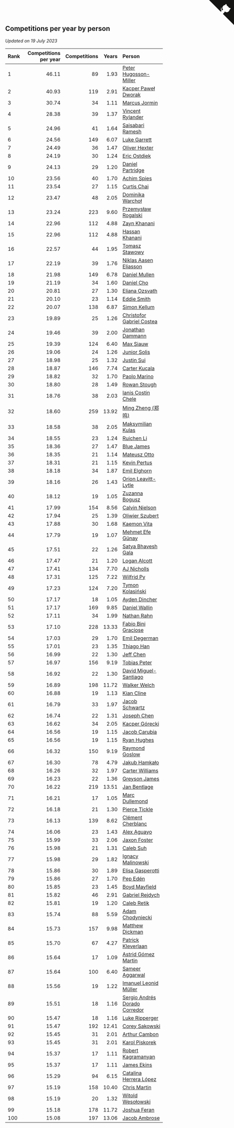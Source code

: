 ## Competitions per year by person

*Updated on 19 July 2023*

| Rank | Competitions per year | Competitions | Years | Person |
| :--- | ---: | ---: | ---: | :--- |
| 1 | 46.11 | 89 | 1.93 | [Peter Hugosson-Miller](https://www.worldcubeassociation.org/persons/2021HUGO01) |
| 2 | 40.93 | 119 | 2.91 | [Kacper Paweł Dworak](https://www.worldcubeassociation.org/persons/2020DWOR01) |
| 3 | 30.74 | 34 | 1.11 | [Marcus Jormin](https://www.worldcubeassociation.org/persons/2022JORM01) |
| 4 | 28.38 | 39 | 1.37 | [Vincent Rylander](https://www.worldcubeassociation.org/persons/2022RYLA01) |
| 5 | 24.96 | 41 | 1.64 | [Saisabari Ramesh](https://www.worldcubeassociation.org/persons/2021RAME01) |
| 6 | 24.56 | 149 | 6.07 | [Luke Garrett](https://www.worldcubeassociation.org/persons/2017GARR05) |
| 7 | 24.49 | 36 | 1.47 | [Oliver Hexter](https://www.worldcubeassociation.org/persons/2022HEXT01) |
| 8 | 24.19 | 30 | 1.24 | [Eric Ostdiek](https://www.worldcubeassociation.org/persons/2022OSTD01) |
| 9 | 24.13 | 29 | 1.20 | [Daniel Partridge](https://www.worldcubeassociation.org/persons/2022PART02) |
| 10 | 23.56 | 40 | 1.70 | [Achim Spies](https://www.worldcubeassociation.org/persons/2021SPIE01) |
| 11 | 23.54 | 27 | 1.15 | [Curtis Chai](https://www.worldcubeassociation.org/persons/2022CHAI02) |
| 12 | 23.47 | 48 | 2.05 | [Dominika Warchoł](https://www.worldcubeassociation.org/persons/2021WARC01) |
| 13 | 23.24 | 223 | 9.60 | [Przemysław Rogalski](https://www.worldcubeassociation.org/persons/2013ROGA02) |
| 14 | 22.96 | 112 | 4.88 | [Zayn Khanani](https://www.worldcubeassociation.org/persons/2018KHAN28) |
| 15 | 22.96 | 112 | 4.88 | [Hassan Khanani](https://www.worldcubeassociation.org/persons/2018KHAN26) |
| 16 | 22.57 | 44 | 1.95 | [Tomasz Stawowy](https://www.worldcubeassociation.org/persons/2021STAW01) |
| 17 | 22.19 | 39 | 1.76 | [Niklas Aasen Eliasson](https://www.worldcubeassociation.org/persons/2021ELIA01) |
| 18 | 21.98 | 149 | 6.78 | [Daniel Mullen](https://www.worldcubeassociation.org/persons/2016MULL04) |
| 19 | 21.19 | 34 | 1.60 | [Daniel Cho](https://www.worldcubeassociation.org/persons/2021CHOD01) |
| 20 | 20.81 | 27 | 1.30 | [Eliana Ozsvath](https://www.worldcubeassociation.org/persons/2022OZSV01) |
| 21 | 20.10 | 23 | 1.14 | [Eddie Smith](https://www.worldcubeassociation.org/persons/2022SMIT20) |
| 22 | 20.07 | 138 | 6.87 | [Simon Kellum](https://www.worldcubeassociation.org/persons/2016KELL12) |
| 23 | 19.89 | 25 | 1.26 | [Christofor Gabriel Costea](https://www.worldcubeassociation.org/persons/2022COST03) |
| 24 | 19.46 | 39 | 2.00 | [Jonathan Dammann](https://www.worldcubeassociation.org/persons/2021DAMM01) |
| 25 | 19.39 | 124 | 6.40 | [Max Siauw](https://www.worldcubeassociation.org/persons/2017SIAU02) |
| 26 | 19.06 | 24 | 1.26 | [Junior Solis](https://www.worldcubeassociation.org/persons/2022SOLI03) |
| 27 | 18.98 | 25 | 1.32 | [Justin Sui](https://www.worldcubeassociation.org/persons/2022SUIJ01) |
| 28 | 18.87 | 146 | 7.74 | [Carter Kucala](https://www.worldcubeassociation.org/persons/2015KUCA01) |
| 29 | 18.82 | 32 | 1.70 | [Paolo Marino](https://www.worldcubeassociation.org/persons/2021MARI04) |
| 30 | 18.80 | 28 | 1.49 | [Rowan Stough](https://www.worldcubeassociation.org/persons/2022STOU01) |
| 31 | 18.76 | 38 | 2.03 | [Ianis Costin Chele](https://www.worldcubeassociation.org/persons/2021CHEL01) |
| 32 | 18.60 | 259 | 13.92 | [Ming Zheng (郑鸣)](https://www.worldcubeassociation.org/persons/2009ZHEN11) |
| 33 | 18.58 | 38 | 2.05 | [Maksymilian Kulas](https://www.worldcubeassociation.org/persons/2021KULA02) |
| 34 | 18.55 | 23 | 1.24 | [Ruichen Li](https://www.worldcubeassociation.org/persons/2022LIRU02) |
| 35 | 18.36 | 27 | 1.47 | [Blue James](https://www.worldcubeassociation.org/persons/2022JAME01) |
| 36 | 18.35 | 21 | 1.14 | [Mateusz Otto](https://www.worldcubeassociation.org/persons/2022OTTO01) |
| 37 | 18.31 | 21 | 1.15 | [Kevin Pertus](https://www.worldcubeassociation.org/persons/2022PERT01) |
| 38 | 18.18 | 34 | 1.87 | [Emil Elghorn](https://www.worldcubeassociation.org/persons/2021ELGH01) |
| 39 | 18.16 | 26 | 1.43 | [Orion Leavitt-Lytle](https://www.worldcubeassociation.org/persons/2022LEAV01) |
| 40 | 18.12 | 19 | 1.05 | [Zuzanna Bogusz](https://www.worldcubeassociation.org/persons/2022BOGU01) |
| 41 | 17.99 | 154 | 8.56 | [Calvin Nielson](https://www.worldcubeassociation.org/persons/2014NIEL03) |
| 42 | 17.94 | 25 | 1.39 | [Oliwier Szubert](https://www.worldcubeassociation.org/persons/2022SZUB01) |
| 43 | 17.88 | 30 | 1.68 | [Kaemon Vita](https://www.worldcubeassociation.org/persons/2021VITA01) |
| 44 | 17.79 | 19 | 1.07 | [Mehmet Efe Günay](https://www.worldcubeassociation.org/persons/2022GUNA05) |
| 45 | 17.51 | 22 | 1.26 | [Satya Bhavesh Gala](https://www.worldcubeassociation.org/persons/2022GALA03) |
| 46 | 17.47 | 21 | 1.20 | [Logan Alcott](https://www.worldcubeassociation.org/persons/2022ALCO02) |
| 47 | 17.41 | 134 | 7.70 | [AJ Nicholls](https://www.worldcubeassociation.org/persons/2015NICH04) |
| 48 | 17.31 | 125 | 7.22 | [Wilfrid Py](https://www.worldcubeassociation.org/persons/2016PYWI01) |
| 49 | 17.23 | 124 | 7.20 | [Tymon Kolasiński](https://www.worldcubeassociation.org/persons/2016KOLA02) |
| 50 | 17.17 | 18 | 1.05 | [Ayden Dincher](https://www.worldcubeassociation.org/persons/2022DINC01) |
| 51 | 17.17 | 169 | 9.85 | [Daniel Wallin](https://www.worldcubeassociation.org/persons/2013WALL03) |
| 52 | 17.11 | 34 | 1.99 | [Nathan Rahn](https://www.worldcubeassociation.org/persons/2021RAHN01) |
| 53 | 17.10 | 228 | 13.33 | [Fabio Bini Graciose](https://www.worldcubeassociation.org/persons/2010GRAC02) |
| 54 | 17.03 | 29 | 1.70 | [Emil Degerman](https://www.worldcubeassociation.org/persons/2021DEGE01) |
| 55 | 17.01 | 23 | 1.35 | [Thiago Han](https://www.worldcubeassociation.org/persons/2022HANT01) |
| 56 | 16.99 | 22 | 1.30 | [Jeff Chen](https://www.worldcubeassociation.org/persons/2022CHEN19) |
| 57 | 16.97 | 156 | 9.19 | [Tobias Peter](https://www.worldcubeassociation.org/persons/2014PETE03) |
| 58 | 16.92 | 22 | 1.30 | [David Miguel-Santiago](https://www.worldcubeassociation.org/persons/2022MIGU02) |
| 59 | 16.89 | 198 | 11.72 | [Walker Welch](https://www.worldcubeassociation.org/persons/2011WELC01) |
| 60 | 16.88 | 19 | 1.13 | [Kian Cline](https://www.worldcubeassociation.org/persons/2022CLIN01) |
| 61 | 16.79 | 33 | 1.97 | [Jacob Schwartz](https://www.worldcubeassociation.org/persons/2021SCHW01) |
| 62 | 16.74 | 22 | 1.31 | [Joseph Chen](https://www.worldcubeassociation.org/persons/2022CHEN16) |
| 63 | 16.62 | 34 | 2.05 | [Kacper Górecki](https://www.worldcubeassociation.org/persons/2021GORE01) |
| 64 | 16.56 | 19 | 1.15 | [Jacob Carubia](https://www.worldcubeassociation.org/persons/2022CARU02) |
| 65 | 16.56 | 19 | 1.15 | [Ryan Hughes](https://www.worldcubeassociation.org/persons/2022HUGH04) |
| 66 | 16.32 | 150 | 9.19 | [Raymond Goslow](https://www.worldcubeassociation.org/persons/2014GOSL01) |
| 67 | 16.30 | 78 | 4.79 | [Jakub Hamkało](https://www.worldcubeassociation.org/persons/2018HAMK01) |
| 68 | 16.26 | 32 | 1.97 | [Carter Williams](https://www.worldcubeassociation.org/persons/2021WILL06) |
| 69 | 16.23 | 22 | 1.36 | [Greyson James](https://www.worldcubeassociation.org/persons/2022JAME02) |
| 70 | 16.22 | 219 | 13.51 | [Jan Bentlage](https://www.worldcubeassociation.org/persons/2010BENT01) |
| 71 | 16.21 | 17 | 1.05 | [Marc Dullemond](https://www.worldcubeassociation.org/persons/2022DULL01) |
| 72 | 16.18 | 21 | 1.30 | [Pierce Tickle](https://www.worldcubeassociation.org/persons/2022TICK01) |
| 73 | 16.13 | 139 | 8.62 | [Clément Cherblanc](https://www.worldcubeassociation.org/persons/2014CHER05) |
| 74 | 16.06 | 23 | 1.43 | [Alex Aguayo](https://www.worldcubeassociation.org/persons/2022AGUA01) |
| 75 | 15.99 | 33 | 2.06 | [Jaxon Foster](https://www.worldcubeassociation.org/persons/2021FOST01) |
| 76 | 15.98 | 21 | 1.31 | [Caleb Suh](https://www.worldcubeassociation.org/persons/2022SUHC01) |
| 77 | 15.98 | 29 | 1.82 | [Ignacy Malinowski](https://www.worldcubeassociation.org/persons/2021MALI02) |
| 78 | 15.86 | 30 | 1.89 | [Elisa Gasperotti](https://www.worldcubeassociation.org/persons/2021GASP01) |
| 79 | 15.86 | 27 | 1.70 | [Pep Edén](https://www.worldcubeassociation.org/persons/2021EDEN01) |
| 80 | 15.85 | 23 | 1.45 | [Boyd Mayfield](https://www.worldcubeassociation.org/persons/2022MAYF01) |
| 81 | 15.82 | 46 | 2.91 | [Gabriel Rejdych](https://www.worldcubeassociation.org/persons/2020REJD01) |
| 82 | 15.81 | 19 | 1.20 | [Caleb Retik](https://www.worldcubeassociation.org/persons/2022RETI01) |
| 83 | 15.74 | 88 | 5.59 | [Adam Chodyniecki](https://www.worldcubeassociation.org/persons/2017CHOD02) |
| 84 | 15.73 | 157 | 9.98 | [Matthew Dickman](https://www.worldcubeassociation.org/persons/2013DICK01) |
| 85 | 15.70 | 67 | 4.27 | [Patrick Kleverlaan](https://www.worldcubeassociation.org/persons/2019KLEV01) |
| 86 | 15.64 | 17 | 1.09 | [Astrid Gómez Martin](https://www.worldcubeassociation.org/persons/2022MART26) |
| 87 | 15.64 | 100 | 6.40 | [Sameer Aggarwal](https://www.worldcubeassociation.org/persons/2017AGGA01) |
| 88 | 15.56 | 19 | 1.22 | [Imanuel Leonid Müller](https://www.worldcubeassociation.org/persons/2022MULL02) |
| 89 | 15.51 | 18 | 1.16 | [Sergio Andrés Dorado Corredor](https://www.worldcubeassociation.org/persons/2022CORR05) |
| 90 | 15.47 | 18 | 1.16 | [Luke Ripperger](https://www.worldcubeassociation.org/persons/2022RIPP01) |
| 91 | 15.47 | 192 | 12.41 | [Corey Sakowski](https://www.worldcubeassociation.org/persons/2011SAKO01) |
| 92 | 15.45 | 31 | 2.01 | [Arthur Cambon](https://www.worldcubeassociation.org/persons/2021CAMB01) |
| 93 | 15.45 | 31 | 2.01 | [Karol Piskorek](https://www.worldcubeassociation.org/persons/2021PISK01) |
| 94 | 15.37 | 17 | 1.11 | [Robert Kagramanyan](https://www.worldcubeassociation.org/persons/2022KAGR01) |
| 95 | 15.37 | 17 | 1.11 | [James Ekins](https://www.worldcubeassociation.org/persons/2022EKIN01) |
| 96 | 15.29 | 94 | 6.15 | [Catalina Herrera López](https://www.worldcubeassociation.org/persons/2017LOPE31) |
| 97 | 15.19 | 158 | 10.40 | [Chris Martin](https://www.worldcubeassociation.org/persons/2013MART03) |
| 98 | 15.19 | 20 | 1.32 | [Witold Wesołowski](https://www.worldcubeassociation.org/persons/2022WESO01) |
| 99 | 15.18 | 178 | 11.72 | [Joshua Feran](https://www.worldcubeassociation.org/persons/2011FERA01) |
| 100 | 15.08 | 197 | 13.06 | [Jacob Ambrose](https://www.worldcubeassociation.org/persons/2010AMBR01) |


<a href="https://github.com/JustinTimeCuber/wca_statistics" class="github-corner" aria-label="View source on Github"><svg width="80" height="80" viewBox="0 0 250 250" style="fill:#151513; color:#fff; position: absolute; top: 0; border: 0; right: 0;" aria-hidden="true"><path d="M0,0 L115,115 L130,115 L142,142 L250,250 L250,0 Z"></path><path d="M128.3,109.0 C113.8,99.7 119.0,89.6 119.0,89.6 C122.0,82.7 120.5,78.6 120.5,78.6 C119.2,72.0 123.4,76.3 123.4,76.3 C127.3,80.9 125.5,87.3 125.5,87.3 C122.9,97.6 130.6,101.9 134.4,103.2" fill="currentColor" style="transform-origin: 130px 106px;" class="octo-arm"></path><path d="M115.0,115.0 C114.9,115.1 118.7,116.5 119.8,115.4 L133.7,101.6 C136.9,99.2 139.9,98.4 142.2,98.6 C133.8,88.0 127.5,74.4 143.8,58.0 C148.5,53.4 154.0,51.2 159.7,51.0 C160.3,49.4 163.2,43.6 171.4,40.1 C171.4,40.1 176.1,42.5 178.8,56.2 C183.1,58.6 187.2,61.8 190.9,65.4 C194.5,69.0 197.7,73.2 200.1,77.6 C213.8,80.2 216.3,84.9 216.3,84.9 C212.7,93.1 206.9,96.0 205.4,96.6 C205.1,102.4 203.0,107.8 198.3,112.5 C181.9,128.9 168.3,122.5 157.7,114.1 C157.9,116.9 156.7,120.9 152.7,124.9 L141.0,136.5 C139.8,137.7 141.6,141.9 141.8,141.8 Z" fill="currentColor" class="octo-body"></path></svg></a><style>.github-corner:hover .octo-arm{animation:octocat-wave 560ms ease-in-out}@keyframes octocat-wave{0%,100%{transform:rotate(0)}20%,60%{transform:rotate(-25deg)}40%,80%{transform:rotate(10deg)}}@media (max-width:500px){.github-corner:hover .octo-arm{animation:none}.github-corner .octo-arm{animation:octocat-wave 560ms ease-in-out}}</style>
